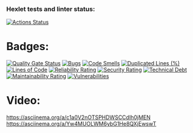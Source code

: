### Hexlet tests and linter status:
[![Actions Status](https://github.com/alexkosm87/php-project-45/actions/workflows/hexlet-check.yml/badge.svg)](https://github.com/alexkosm87/php-project-45/actions)

#  Badges:
[![Quality Gate Status](https://sonarcloud.io/api/project_badges/measure?project=alexkosm87_php-project-45&metric=alert_status)](https://sonarcloud.io/summary/new_code?id=alexkosm87_php-project-45)
[![Bugs](https://sonarcloud.io/api/project_badges/measure?project=alexkosm87_php-project-45&metric=bugs)](https://sonarcloud.io/summary/new_code?id=alexkosm87_php-project-45)
[![Code Smells](https://sonarcloud.io/api/project_badges/measure?project=alexkosm87_php-project-45&metric=code_smells)](https://sonarcloud.io/summary/new_code?id=alexkosm87_php-project-45)
[![Duplicated Lines (%)](https://sonarcloud.io/api/project_badges/measure?project=alexkosm87_php-project-45&metric=duplicated_lines_density)](https://sonarcloud.io/summary/new_code?id=alexkosm87_php-project-45)
[![Lines of Code](https://sonarcloud.io/api/project_badges/measure?project=alexkosm87_php-project-45&metric=ncloc)](https://sonarcloud.io/summary/new_code?id=alexkosm87_php-project-45)
[![Reliability Rating](https://sonarcloud.io/api/project_badges/measure?project=alexkosm87_php-project-45&metric=reliability_rating)](https://sonarcloud.io/summary/new_code?id=alexkosm87_php-project-45)
[![Security Rating](https://sonarcloud.io/api/project_badges/measure?project=alexkosm87_php-project-45&metric=security_rating)](https://sonarcloud.io/summary/new_code?id=alexkosm87_php-project-45)
[![Technical Debt](https://sonarcloud.io/api/project_badges/measure?project=alexkosm87_php-project-45&metric=sqale_index)](https://sonarcloud.io/summary/new_code?id=alexkosm87_php-project-45)
[![Maintainability Rating](https://sonarcloud.io/api/project_badges/measure?project=alexkosm87_php-project-45&metric=sqale_rating)](https://sonarcloud.io/summary/new_code?id=alexkosm87_php-project-45)
[![Vulnerabilities](https://sonarcloud.io/api/project_badges/measure?project=alexkosm87_php-project-45&metric=vulnerabilities)](https://sonarcloud.io/summary/new_code?id=alexkosm87_php-project-45)

#  Video:
https://asciinema.org/a/c1a0V2nOTSPHDWSCCdIh0jMEN
https://asciinema.org/a/Yw4MUOLWM6ybG1He8QXjEwswT
